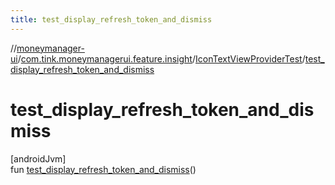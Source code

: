 ```yaml
---
title: test_display_refresh_token_and_dismiss
---
```

//[moneymanager-ui](../../../index.html)/[com.tink.moneymanagerui.feature.insight](../index.html)/[IconTextViewProviderTest](index.html)/[test_display_refresh_token_and_dismiss](test_display_refresh_token_and_dismiss.html)



# test_display_refresh_token_and_dismiss



[androidJvm]\
fun [test_display_refresh_token_and_dismiss](test_display_refresh_token_and_dismiss.html)()




